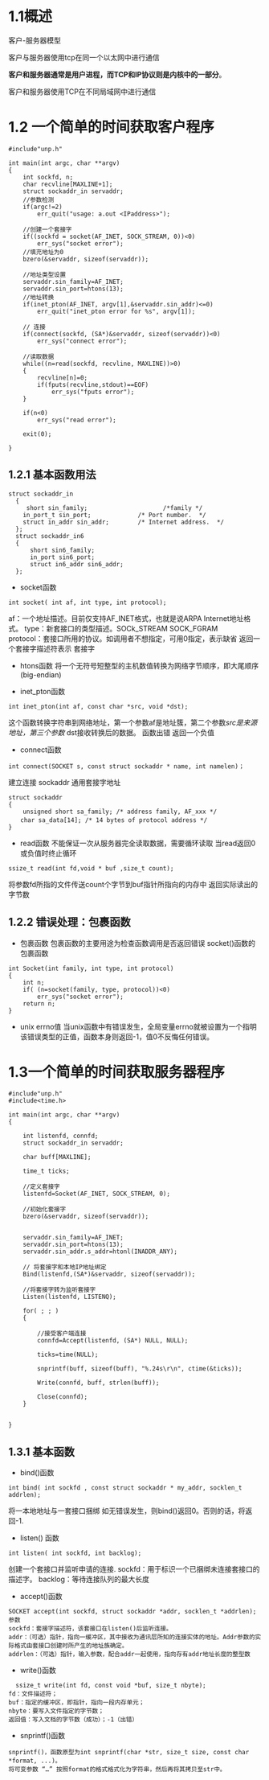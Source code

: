 # 1.1概述 #

客户-服务器模型

客户与服务器使用tcp在同一个以太网中进行通信

**客户和服务器通常是用户进程，而TCP和IP协议则是内核中的一部分**。

客户和服务器使用TCP在不同局域网中进行通信

# 1.2 一个简单的时间获取客户程序

```
#include"unp.h"

int main(int argc, char **argv)
{
    int sockfd, n;
    char recvline[MAXLINE+1];
    struct sockaddr_in servaddr;
    //参数检测
    if(argc!=2)
        err_quit("usage: a.out <IPaddress>");
    
    //创建一个套接字
    if((sockfd = socket(AF_INET, SOCK_STREAM, 0))<0)
        err_sys("socket error");
    //填充地址为0
    bzero(&servaddr, sizeof(servaddr));

    //地址类型设置
    servaddr.sin_family=AF_INET;
    servaddr.sin_port=htons(13);
    //地址转换
    if(inet_pton(AF_INET, argv[1],&servaddr.sin_addr)<=0)
        err_quit("inet_pton error for %s", argv[1]);

    // 连接
    if(connect(sockfd, (SA*)&servaddr, sizeof(servaddr))<0)
        err_sys("connect error");

    //读取数据
    while((n=read(sockfd, recvline, MAXLINE))>0)
    {
        recvline[n]=0;
        if(fputs(recvline,stdout)==EOF)
            err_sys("fputs error");
    }

    if(n<0)
        err_sys("read error");

    exit(0);

}
````

## 1.2.1 基本函数用法

```
struct sockaddr_in
  {
     short sin_family;                     /*family */
    in_port_t sin_port;			    /* Port number.  */
    struct in_addr sin_addr;		/* Internet address.  */
  };
  struct sockaddr_in6
  {
      short sin6_family;
      in_port sin6_port;
      struct in6_addr sin6_addr;    
  };
```
* socket函数
```
int socket( int af, int type, int protocol);
```
af：一个地址描述。目前仅支持AF_INET格式，也就是说ARPA Internet地址格式。
type：新套接口的类型描述。SOCk_STREAM  SOCK_FGRAM  
protocol：套接口所用的协议。如调用者不想指定，可用0指定，表示缺省
返回一个套接字描述符表示 套接字

* htons函数
将一个无符号短整型的主机数值转换为网络字节顺序，即大尾顺序(big-endian)

* inet_pton函数
```
int inet_pton(int af, const char *src, void *dst);
```
这个函数转换字符串到网络地址，第一个参数af是地址簇，第二个参数*src是来源地址，第三个参数* dst接收转换后的数据。
函数出错 返回一个负值

* connect函数
```
int connect(SOCKET s, const struct sockaddr * name, int namelen)；
```
建立连接
sockaddr 通用套接字地址
```
struct sockaddr
{
    unsigned short sa_family; /* address family, AF_xxx */
　　char sa_data[14]; /* 14 bytes of protocol address */
}
```


* read函数
不能保证一次从服务器完全读取数据，需要循环读取
当read返回0或负值时终止循环
```
ssize_t read(int fd,void * buf ,size_t count);
```
将参数fd所指的文件传送count个字节到buf指针所指向的内存中
返回实际读出的字节数

## 1.2.2 错误处理：包裹函数 

* 包裹函数
包裹函数的主要用途为检查函数调用是否返回错误
socket()函数的包裹函数
```
int Socket(int family, int type, int protocol)
{
    int n;
    if( (n=socket(family, type, protocol))<0)
        err_sys("socket error");
    return n;
}
```
* unix errno值
当unix函数中有错误发生，全局变量errno就被设置为一个指明该错误类型的正值，函数本身则返回-1，值0不反悔任何错误。

# 1.3一个简单的时间获取服务器程序

````
#include"unp.h"
#include<time.h>

int main(int argc, char **argv)
{

    int listenfd, connfd;
    struct sockaddr_in servaddr;

    char buff[MAXLINE];

    time_t ticks;

    //定义套接字
    listenfd=Socket(AF_INET, SOCK_STREAM, 0);

    //初始化套接字
    bzero(&servaddr, sizeof(servaddr));


    servaddr.sin_family=AF_INET;
    servaddr.sin_port=htons(13);
    servaddr.sin_addr.s_addr=htonl(INADDR_ANY);

    // 将套接字和本地IP地址绑定
    Bind(listenfd,(SA*)&servaddr, sizeof(servaddr));

    //将套接字转为监听套接字
    Listen(listenfd, LISTENQ);

    for( ; ; )
    {

        //接受客户端连接
        connfd=Accept(listenfd, (SA*) NULL, NULL);

        ticks=time(NULL);

        snprintf(buff, sizeof(buff), "%.24s\r\n", ctime(&ticks));

        Write(connfd, buff, strlen(buff));

        Close(connfd);
    }

    
}
````

## 1.3.1 基本函数

* bind()函数
```
int bind( int sockfd , const struct sockaddr * my_addr, socklen_t addrlen);
```
将一本地地址与一套接口捆绑 如无错误发生，则bind()返回0。否则的话，将返回-1.

* listen() 函数
```
int listen( int sockfd, int backlog);
```
创建一个套接口并监听申请的连接.
sockfd：用于标识一个已捆绑未连接套接口的描述字。
backlog：等待连接队列的最大长度

* accept()函数
```
SOCKET accept(int sockfd, struct sockaddr *addr, socklen_t *addrlen);
参数
sockfd：套接字描述符，该套接口在listen()后监听连接。
addr：（可选）指针，指向一缓冲区，其中接收为通讯层所知的连接实体的地址。Addr参数的实际格式由套接口创建时所产生的地址族确定。
addrlen：（可选）指针，输入参数，配合addr一起使用，指向存有addr地址长度的整型数
```

* write()函数
```
  ssize_t write(int fd, const void *buf, size_t nbyte);
fd：文件描述符；
buf：指定的缓冲区，即指针，指向一段内存单元；
nbyte：要写入文件指定的字节数；
返回值：写入文档的字节数（成功）；-1（出错）
```
* snprintf()函数
```
snprintf()，函数原型为int snprintf(char *str, size_t size, const char *format, ...)。
将可变参数 “…” 按照format的格式格式化为字符串，然后再将其拷贝至str中。
```


